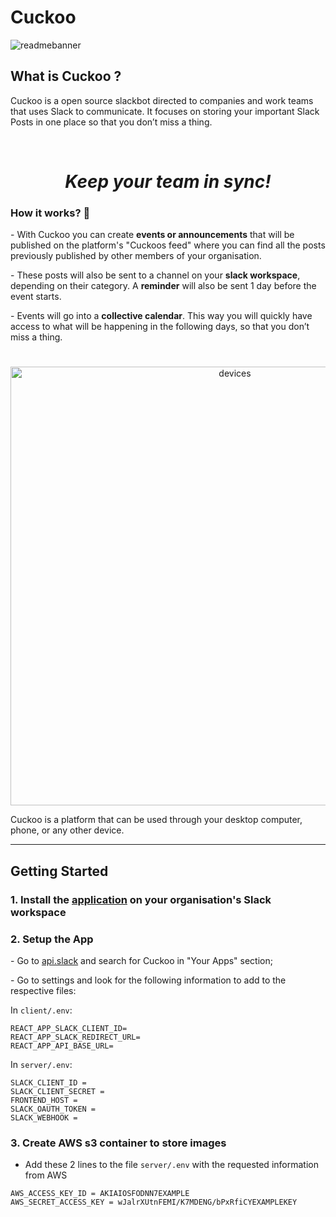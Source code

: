 # Cuckoo

![readmebanner](https://user-images.githubusercontent.com/44748017/130473873-442cb510-63dc-4e0f-8a66-f10a5c7af812.jpg)

## What is Cuckoo ?

Cuckoo is a open source slackbot directed to companies and work teams that uses Slack to communicate. It focuses on storing your important Slack Posts in one place so that you don’t miss a thing. 

<br/>

<h1 align="center" color="red"><i>Keep your team in sync!</i></h1>

<h3>How it works? 🤔</h3>
<p>- With Cuckoo you can create <b>events or announcements</b> that will be published on the platform's "Cuckoos feed" where you can find all the posts previously published by other members of your organisation.</p>
<p>- These posts will also be sent to a channel on your <b>slack workspace</b>, depending on their category. A <b>reminder</b> will also be sent 1 day before the event starts.</p>
<p>- Events will go into a <b>collective calendar</b>. This way you will quickly have access to what will be happening in the following days, so that you don’t miss a thing.</p>

#
<p align="center">
  <img align="center" width="702" alt="devices" src="https://user-images.githubusercontent.com/44748017/130469973-84bb814b-b16a-43e3-ace2-50cba78b524e.png">
</p>

<p>Cuckoo is a platform that can be used through your desktop computer, phone, or any other device. </p>

<hr />

## Getting Started
<h3>1. Install the <a href="/">application</a> on your organisation's Slack workspace </h3>

<h3>2. Setup the App</h3>
<p>- Go to <a href="https://api.slack.com/" target="_blank">api.slack</a> and search for Cuckoo in "Your Apps" section;<p>

<p>- Go to settings and look for the following information to add to the respective files:<p>
  
In `client/.env`:
```
REACT_APP_SLACK_CLIENT_ID=
REACT_APP_SLACK_REDIRECT_URL=
REACT_APP_API_BASE_URL=
```
  
In `server/.env`:
```
SLACK_CLIENT_ID =
SLACK_CLIENT_SECRET =
FRONTEND_HOST =
SLACK_OAUTH_TOKEN =
SLACK_WEBHOOK =
```
  
<h3>3. Create AWS s3 container to store images</h3>

- Add these 2 lines to the file `server/.env` with the requested information from AWS
```
AWS_ACCESS_KEY_ID = AKIAIOSFODNN7EXAMPLE
AWS_SECRET_ACCESS_KEY = wJalrXUtnFEMI/K7MDENG/bPxRfiCYEXAMPLEKEY
```


